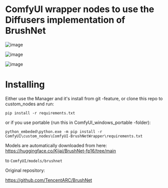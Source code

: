# ComfyUI wrapper nodes to use the Diffusers implementation of BrushNet

![image](https://github.com/kijai/ComfyUI-BrushNet-Wrapper/assets/40791699/bb4cc07b-2be5-411b-b563-a03a688ae0e0)

![image](https://github.com/kijai/ComfyUI-BrushNet-Wrapper/assets/40791699/d56f7fdb-36fa-4d01-a95b-56bd21bac430)

![image](https://github.com/kijai/ComfyUI-BrushNet-Wrapper/assets/40791699/9a5e75d5-ee38-4a36-9f20-293ed0fb78a0)


# Installing
Either use the Manager and it's install from git -feature, or clone this repo to custom_nodes and run:

`pip install -r requirements.txt`

or if you use portable (run this in ComfyUI_windows_portable -folder):

`python_embeded\python.exe -m pip install -r ComfyUI\custom_nodes\ComfyUI-BrushNetWrapper\requirements.txt`

Models are automatically downloaded from here: https://huggingface.co/Kijai/BrushNet-fp16/tree/main

to `ComfyUI/models/brushnet`

Original repository:

https://github.com/TencentARC/BrushNet
